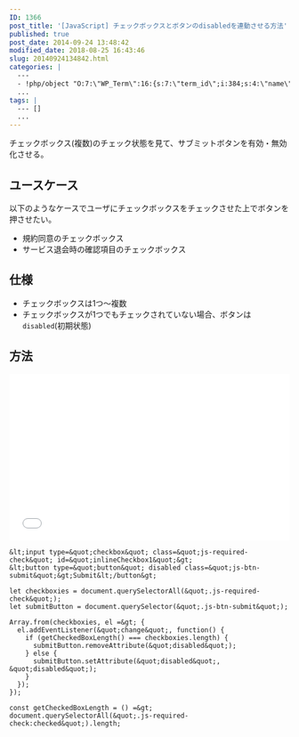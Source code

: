 ```yaml
---
ID: 1366
post_title: '[JavaScript] チェックボックスとボタンのdisabledを連動させる方法'
published: true
post_date: 2014-09-24 13:48:42
modified_date: 2018-08-25 16:43:46
slug: 20140924134842.html
categories: |
  ---
  - !php/object "O:7:\"WP_Term\":16:{s:7:\"term_id\";i:384;s:4:\"name\";s:10:\"JavaScript\";s:4:\"slug\";s:10:\"javascript\";s:10:\"term_group\";i:0;s:16:\"term_taxonomy_id\";i:402;s:8:\"taxonomy\";s:8:\"category\";s:11:\"description\";s:0:\"\";s:6:\"parent\";i:0;s:5:\"count\";i:53;s:6:\"filter\";s:3:\"raw\";s:6:\"cat_ID\";i:384;s:14:\"category_count\";i:53;s:20:\"category_description\";s:0:\"\";s:8:\"cat_name\";s:10:\"JavaScript\";s:17:\"category_nicename\";s:10:\"javascript\";s:15:\"category_parent\";i:0;}"
  ...
tags: |
  --- []
  ...
---
```

チェックボックス(複数)のチェック状態を見て、サブミットボタンを有効・無効化させる。

<!--more-->

## ユースケース

以下のようなケースでユーザにチェックボックスをチェックさせた上でボタンを押させたい。

- 規約同意のチェックボックス
- サービス退会時の確認項目のチェックボックス

## 仕様

- チェックボックスは1つ〜複数
- チェックボックスが1つでもチェックされていない場合、ボタンは`disabled`(初期状態)


## 方法

<iframe height='300' scrolling='no' title='Linkage of checkbox and submit button' src='//codepen.io/hiro0218/embed/yxeVvy/?height=317&theme-id=light&default-tab=result&embed-version=2' frameborder='no' allowtransparency='true' allowfullscreen='true' style='width: 100%;'>See the Pen <a href='https://codepen.io/hiro0218/pen/yxeVvy/'>Linkage of checkbox and submit button</a> by hiro (<a href='https://codepen.io/hiro0218'>@hiro0218</a>) on <a href='https://codepen.io'>CodePen</a>.
</iframe>

```language-html
&lt;input type=&quot;checkbox&quot; class=&quot;js-required-check&quot; id=&quot;inlineCheckbox1&quot;&gt;
&lt;button type=&quot;button&quot; disabled class=&quot;js-btn-submit&quot;&gt;Submit&lt;/button&gt;
```

```language-js
let checkboxies = document.querySelectorAll(&quot;.js-required-check&quot;);
let submitButton = document.querySelector(&quot;.js-btn-submit&quot;);

Array.from(checkboxies, el =&gt; {
  el.addEventListener(&quot;change&quot;, function() {
    if (getCheckedBoxLength() === checkboxies.length) {
      submitButton.removeAttribute(&quot;disabled&quot;);
    } else {
      submitButton.setAttribute(&quot;disabled&quot;, &quot;disabled&quot;);
    }
  });
});

const getCheckedBoxLength = () =&gt; document.querySelectorAll(&quot;.js-required-check:checked&quot;).length;
```